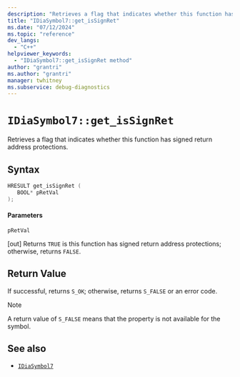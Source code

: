 ```yaml
---
description: "Retrieves a flag that indicates whether this function has signed return address protections."
title: "IDiaSymbol7::get_isSignRet"
ms.date: "07/12/2024"
ms.topic: "reference"
dev_langs:
  - "C++"
helpviewer_keywords:
  - "IDiaSymbol7::get_isSignRet method"
author: "grantri"
ms.author: "grantri"
manager: twhitney
ms.subservice: debug-diagnostics
---
```

# `IDiaSymbol7::get_isSignRet`

Retrieves a flag that indicates whether this function has signed return address protections.

## Syntax

```C++
HRESULT get_isSignRet ( 
   BOOL* pRetVal
);
```

#### Parameters

 `pRetVal`

[out] Returns `TRUE` is this function has signed return address protections; otherwise, returns `FALSE`.

## Return Value

 If successful, returns `S_OK`; otherwise, returns `S_FALSE` or an error code.

> [!NOTE]
> A return value of `S_FALSE` means that the property is not available for the symbol.

## See also

- [`IDiaSymbol7`](../../debugger/debug-interface-access/idiasymbol7.md)

